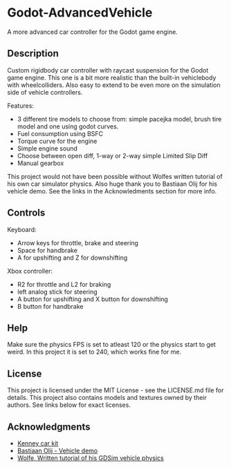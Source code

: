 # Godot-AdvancedVehicle
A more advanced car controller for the Godot game engine.

## Description

Custom rigidbody car controller with raycast suspension for the Godot game engine. This one is a bit more realistic than the built-in vehiclebody with wheelcolliders. Also easy to extend to be even more on the simulation side of vehicle controllers.

Features:
- 3 different tire models to choose from: simple pacejka model, brush tire model and one using godot curves. 
- Fuel consumption using BSFC
- Torque curve for the engine
- Simple engine sound
- Choose between open diff, 1-way or 2-way simple Limited Slip Diff
- Manual gearbox

This project would not have been possible without Wolfes written tutorial of his own car simulator physics. Also huge thank you to Bastiaan Olij for his vehicle demo. See the links in the Acknowledments section for more info.

## Controls

Keyboard:
- Arrow keys for throttle, brake and steering
- Space for handbrake
- A for upshifting and Z for downshifting

Xbox controller:
- R2 for throttle and L2 for braking
- left analog stick for steering
- A button for upshifting and X button for downshifting
- B button for handbrake

## Help

Make sure the physics FPS is set to atleast 120 or the physics start to get weird. In this project it is set to 240, which works fine for me.


## License

This project is licensed under the MIT License - see the LICENSE.md file for details. This project also contains models and textures owned by their authors. See links below for exact licenses.

## Acknowledgments

* [Kenney car kit](https://www.kenney.nl/assets/car-kit)
* [Bastiaan Olij - Vehicle demo](https://github.com/BastiaanOlij/vehicle-demo/)
* [Wolfe, Written tutorial of his GDSim vehicle physics](https://www.gtplanet.net/forum/threads/gdsim-v0-4a-autocross-and-custom-setups.396400/)
